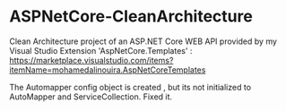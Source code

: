 # ASPNetCore-CleanArchitecture
Clean Architecture project of an ASP.NET Core WEB API provided by my Visual Studio Extension 'AspNetCore.Templates' : https://marketplace.visualstudio.com/items?itemName=mohamedalinouira.AspNetCoreTemplates


The Automapper config object is created , but its not initialized to AutoMapper and ServiceCollection. Fixed it.
